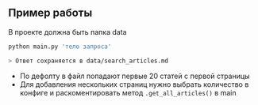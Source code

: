 ## Пример работы

В проекте должна быть папка data

```bash
python main.py 'тело запроса'

> Ответ сохраняется в data/search_articles.md
```

- По дефолту в файл попадают первые 20 статей с первой страницы
- Для добавления нескольких страниц нужно выбрать количество в конфиге и раскоментировать метод `.get_all_articles()` в main